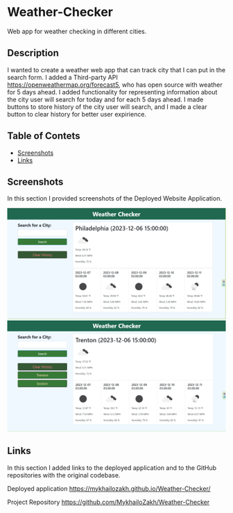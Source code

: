 # Weather-Checker
Web app for weather checking in different cities. 

## Description

I wanted to create a weather web app that can track city that I can put in the search form. I added a Third-party API https://openweathermap.org/forecast5, who has open source with weather for 5 days ahead. I added functionality for representing information about the city user will search for today and for each 5 days ahead. I made buttons to store history of the city user will search, and I made a clear button to clear history for better user expirience.
## Table of Contets

- [Screenshots](#screenshots)
- [Links](#links)

## Screenshots

In this section I provided screenshots of the Deployed Website Application.

![alt text](assets/images/screenshot1.jpg "First Screenshot")
![alt text](assets/images/screenshot2.jpg "Second Screenshot")

## Links

In this section I added links to the deployed application and to the GitHub repositories with the original codebase.


Deployed application
    https://mykhailozakh.github.io/Weather-Checker/

Project Repository
    https://github.com/MykhailoZakh/Weather-Checker